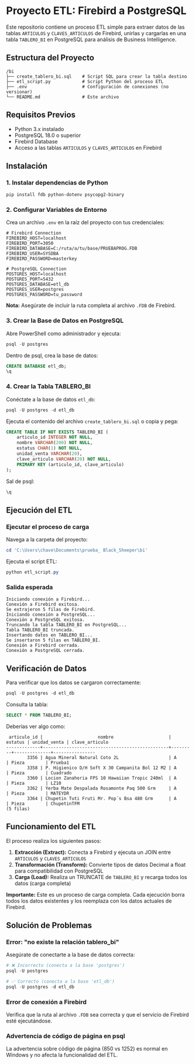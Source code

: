 # Proyecto ETL: Firebird a PostgreSQL

Este repositorio contiene un proceso ETL simple para extraer datos de las tablas `ARTICULOS` y `CLAVES_ARTICULOS` de Firebird, unirlas y cargarlas en una tabla `TABLERO_BI` en PostgreSQL para análisis de Business Intelligence.

## Estructura del Proyecto

```
/bi
├── create_tablero_bi.sql    # Script SQL para crear la tabla destino
├── etl_script.py            # Script Python del proceso ETL
├── .env                     # Configuración de conexiones (no versionar)
└── README.md                # Este archivo
```

## Requisitos Previos

- Python 3.x instalado
- PostgreSQL 18.0 o superior
- Firebird Database
- Acceso a las tablas `ARTICULOS` y `CLAVES_ARTICULOS` en Firebird

## Instalación

### 1. Instalar dependencias de Python

```bash
pip install fdb python-dotenv psycopg2-binary
```

### 2. Configurar Variables de Entorno

Crea un archivo `.env` en la raíz del proyecto con tus credenciales:

```env
# Firebird Connection
FIREBIRD_HOST=localhost
FIREBIRD_PORT=3050
FIREBIRD_DATABASE=C:/ruta/a/tu/base/PRUEBAPROG.FDB
FIREBIRD_USER=SYSDBA
FIREBIRD_PASSWORD=masterkey

# PostgreSQL Connection
POSTGRES_HOST=localhost
POSTGRES_PORT=5432
POSTGRES_DATABASE=etl_db
POSTGRES_USER=postgres
POSTGRES_PASSWORD=tu_password
```

**Nota:** Asegúrate de incluir la ruta completa al archivo `.FDB` de Firebird.

### 3. Crear la Base de Datos en PostgreSQL

Abre PowerShell como administrador y ejecuta:

```powershell
psql -U postgres
```

Dentro de psql, crea la base de datos:

```sql
CREATE DATABASE etl_db;
\q
```

### 4. Crear la Tabla TABLERO_BI

Conéctate a la base de datos `etl_db`:

```powershell
psql -U postgres -d etl_db
```

Ejecuta el contenido del archivo `create_tablero_bi.sql` o copia y pega:

```sql
CREATE TABLE IF NOT EXISTS TABLERO_BI (
    articulo_id INTEGER NOT NULL,
    nombre VARCHAR(200) NOT NULL,
    estatus CHAR(1) NOT NULL,
    unidad_venta VARCHAR(20),
    clave_articulo VARCHAR(20) NOT NULL,
    PRIMARY KEY (articulo_id, clave_articulo)
);
```

Sal de psql:

```sql
\q
```

## Ejecución del ETL

### Ejecutar el proceso de carga

Navega a la carpeta del proyecto:

```powershell
cd 'C:\Users\chave\Documents\prueba_ Black_Sheeper\bi'
```

Ejecuta el script ETL:

```powershell
python etl_script.py
```

### Salida esperada

```
Iniciando conexión a Firebird...
Conexión a Firebird exitosa.
Se extrajeron 5 filas de Firebird.
Iniciando conexión a PostgreSQL...
Conexión a PostgreSQL exitosa.
Truncando la tabla TABLERO_BI en PostgreSQL...
Tabla TABLERO_BI truncada.
Insertando datos en TABLERO_BI...
Se insertaron 5 filas en TABLERO_BI.
Conexión a Firebird cerrada.
Conexión a PostgreSQL cerrada.
```

## Verificación de Datos

Para verificar que los datos se cargaron correctamente:

```powershell
psql -U postgres -d etl_db
```

Consulta la tabla:

```sql
SELECT * FROM TABLERO_BI;
```

Deberías ver algo como:

```
 articulo_id |                     nombre                     | estatus | unidad_venta | clave_articulo
-------------+------------------------------------------------+---------+--------------+----------------
        3356 | Agua Mineral Natural Coto 2L                   | A       | Pieza        | Prueba1
        3358 | P. Higienico D/H Soft X 30 Campanita Bol 12 M2 | A       | Pieza        | Cuadrado
        3360 | Locion Zanahoria FPS 10 Hawaiian Tropic 240ml  | A       | Pieza        | LZ10
        3362 | Yerba Mate Despalada Rosamonte Paq 500 Grm     | A       | Pieza        | MATEYDR
        3364 | Chupetin Tuti Fruti Mr. Pop´s Bsa 480 Grm      | A       | Pieza        | ChupetinTFM
(5 filas)
```

## Funcionamiento del ETL

El proceso realiza los siguientes pasos:

1. **Extracción (Extract):** Conecta a Firebird y ejecuta un JOIN entre `ARTICULOS` y `CLAVES_ARTICULOS`
2. **Transformación (Transform):** Convierte tipos de datos Decimal a float para compatibilidad con PostgreSQL
3. **Carga (Load):** Realiza un TRUNCATE de `TABLERO_BI` y recarga todos los datos (carga completa)

**Importante:** Este es un proceso de carga completa. Cada ejecución borra todos los datos existentes y los reemplaza con los datos actuales de Firebird.

## Solución de Problemas

### Error: "no existe la relación tablero_bi"

Asegúrate de conectarte a la base de datos correcta:

```powershell
# ❌ Incorrecto (conecta a la base 'postgres')
psql -U postgres

# ✅ Correcto (conecta a la base 'etl_db')
psql -U postgres -d etl_db
```

### Error de conexión a Firebird

Verifica que la ruta al archivo `.FDB` sea correcta y que el servicio de Firebird esté ejecutándose.

### Advertencia de código de página en psql

La advertencia sobre código de página (850 vs 1252) es normal en Windows y no afecta la funcionalidad del ETL.

